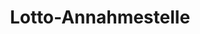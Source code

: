 ---
title: "Lotto-Annahmestelle"
url: /wetzlar/lotto-annahmestelle-wetzlarer-strasse/
shop: Lotterie
---